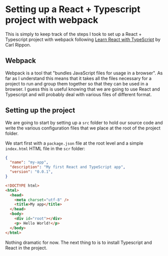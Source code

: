# Setting up a React + Typescript project with webpack

This is simply to keep track of the steps I took to set up a React + Typescript project with webpack following [Learn React with TypeScript](https://www.packtpub.com/product/learn-react-with-typescript-second-edition/9781804614204) by Carl Rippon.

## Webpack

Webpack is a tool that "bundles JavaScript files for usage in a browser". As far as I understand this means that it takes all the files necessary for a project to run and group them together so that they can be used in a browser. I guess this is useful knowing that we are going to use React and Typescript and will probably deal with various files of different format.

## Setting up the project

We are going to start by setting up a `src` folder to hold our source code and write the various configuration files that we place at the root of the project folder. 

We start first with a `package.json` file at the root level and a simple `index.html` HTML file in the `scr` folder:

```json
{
  "name": "my-app",
  "description": "My first React and TypeScript app",
  "version": "0.0.1",
}
```

```html
<!DOCTYPE html>
<html>
  <head>
    <meta charset="utf-8" />
    <title>My app</title>
  </head>
  <body>
    <div id="root"></div>
    <p> Hello World!</p>
  </body>
</html>
```
Nothing dramatic for now. The next thing to is to install Typescript and React in the project.